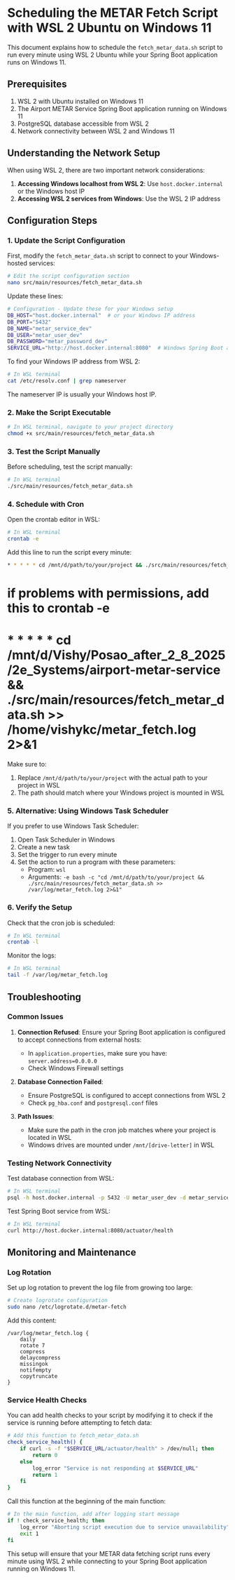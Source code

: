# Scheduling the METAR Fetch Script with WSL 2 Ubuntu on Windows 11

This document explains how to schedule the `fetch_metar_data.sh` script to run every minute using WSL 2 Ubuntu while your Spring Boot application runs on Windows 11.

## Prerequisites

1. WSL 2 with Ubuntu installed on Windows 11
2. The Airport METAR Service Spring Boot application running on Windows 11
3. PostgreSQL database accessible from WSL 2
4. Network connectivity between WSL 2 and Windows 11

## Understanding the Network Setup

When using WSL 2, there are two important network considerations:

1. **Accessing Windows localhost from WSL 2**: Use `host.docker.internal` or the Windows host IP
2. **Accessing WSL 2 services from Windows**: Use the WSL 2 IP address

## Configuration Steps

### 1. Update the Script Configuration

First, modify the `fetch_metar_data.sh` script to connect to your Windows-hosted services:

```bash
# Edit the script configuration section
nano src/main/resources/fetch_metar_data.sh
```

Update these lines:
```bash
# Configuration - Update these for your Windows setup
DB_HOST="host.docker.internal"  # or your Windows IP address
DB_PORT="5432"
DB_NAME="metar_service_dev"
DB_USER="metar_user_dev"
DB_PASSWORD="metar_password_dev"
SERVICE_URL="http://host.docker.internal:8080"  # Windows Spring Boot app
```

To find your Windows IP address from WSL 2:
```bash
# In WSL terminal
cat /etc/resolv.conf | grep nameserver
```

The nameserver IP is usually your Windows host IP.

### 2. Make the Script Executable

```bash
# In WSL terminal, navigate to your project directory
chmod +x src/main/resources/fetch_metar_data.sh
```

### 3. Test the Script Manually

Before scheduling, test the script manually:

```bash
# In WSL terminal
./src/main/resources/fetch_metar_data.sh
```

### 4. Schedule with Cron

Open the crontab editor in WSL:

```bash
# In WSL terminal
crontab -e
```

Add this line to run the script every minute:
```bash
* * * * * cd /mnt/d/path/to/your/project && ./src/main/resources/fetch_metar_data.sh >> /var/log/metar_fetch.log 2>&1
```
# if problems with permissions, add this to crontab -e
# * * * * * cd /mnt/d/Vishy/Posao_after_2_8_2025/2e_Systems/airport-metar-service && ./src/main/resources/fetch_metar_data.sh >> /home/vishykc/metar_fetch.log 2>&1

Make sure to:
1. Replace `/mnt/d/path/to/your/project` with the actual path to your project in WSL
2. The path should match where your Windows project is mounted in WSL

### 5. Alternative: Using Windows Task Scheduler

If you prefer to use Windows Task Scheduler:

1. Open Task Scheduler in Windows
2. Create a new task
3. Set the trigger to run every minute
4. Set the action to run a program with these parameters:
   - Program: `wsl`
   - Arguments: `-e bash -c "cd /mnt/d/path/to/your/project && ./src/main/resources/fetch_metar_data.sh >> /var/log/metar_fetch.log 2>&1"`

### 6. Verify the Setup

Check that the cron job is scheduled:
```bash
# In WSL terminal
crontab -l
```

Monitor the logs:
```bash
# In WSL terminal
tail -f /var/log/metar_fetch.log
```

## Troubleshooting

### Common Issues

1. **Connection Refused**: Ensure your Spring Boot application is configured to accept connections from external hosts:
   - In `application.properties`, make sure you have: `server.address=0.0.0.0`
   - Check Windows Firewall settings

2. **Database Connection Failed**: 
   - Ensure PostgreSQL is configured to accept connections from WSL 2
   - Check `pg_hba.conf` and `postgresql.conf` files

3. **Path Issues**: 
   - Make sure the path in the cron job matches where your project is located in WSL
   - Windows drives are mounted under `/mnt/[drive-letter]` in WSL

### Testing Network Connectivity

Test database connection from WSL:
```bash
# In WSL terminal
psql -h host.docker.internal -p 5432 -U metar_user_dev -d metar_service_dev
```

Test Spring Boot service from WSL:
```bash
# In WSL terminal
curl http://host.docker.internal:8080/actuator/health
```

## Monitoring and Maintenance

### Log Rotation

Set up log rotation to prevent the log file from growing too large:

```bash
# Create logrotate configuration
sudo nano /etc/logrotate.d/metar-fetch
```

Add this content:
```
/var/log/metar_fetch.log {
    daily
    rotate 7
    compress
    delaycompress
    missingok
    notifempty
    copytruncate
}
```

### Service Health Checks

You can add health checks to your script by modifying it to check if the service is running before attempting to fetch data:

```bash
# Add this function to fetch_metar_data.sh
check_service_health() {
    if curl -s -f "$SERVICE_URL/actuator/health" > /dev/null; then
        return 0
    else
        log_error "Service is not responding at $SERVICE_URL"
        return 1
    fi
}
```

Call this function at the beginning of the main function:
```bash
# In the main function, add after logging start message
if ! check_service_health; then
    log_error "Aborting script execution due to service unavailability"
    exit 1
fi
```

This setup will ensure that your METAR data fetching script runs every minute using WSL 2 while connecting to your Spring Boot application running on Windows 11.